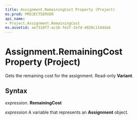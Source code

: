 ```yaml
---
title: Assignment.RemainingCost Property (Project)
ms.prod: PROJECTSERVER
api_name:
- Project.Assignment.RemainingCost
ms.assetid: ae7310f7-ac16-fe2f-2efd-4020c114ddab
---
```



# Assignment.RemainingCost Property (Project)

Gets the remaining cost for the assignment. Read-only  **Variant**.


## Syntax

 _expression_. **RemainingCost**

 _expression_ A variable that represents an **Assignment** object.


